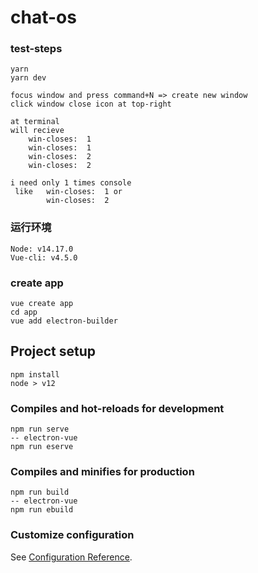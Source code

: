 # chat-os

### test-steps
```
yarn
yarn dev

focus window and press command+N => create new window
click window close icon at top-right

at terminal
will recieve
    win-closes:  1
    win-closes:  1
    win-closes:  2
    win-closes:  2

i need only 1 times console
 like   win-closes:  1 or 
        win-closes:  2

```


### 运行环境

```
Node: v14.17.0
Vue-cli: v4.5.0

```

### create app
```
vue create app
cd app
vue add electron-builder
```

## Project setup

```
npm install
node > v12
```

### Compiles and hot-reloads for development
```
npm run serve
-- electron-vue
npm run eserve
```

### Compiles and minifies for production
```
npm run build
-- electron-vue
npm run ebuild
```

### Customize configuration
See [Configuration Reference](https://cli.vuejs.org/config/).
